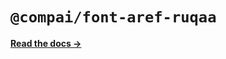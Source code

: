 # `@compai/font-aref-ruqaa`

[**Read the docs &rarr;**](https://components.ai/docs/typefaces/aref-ruqaa)
